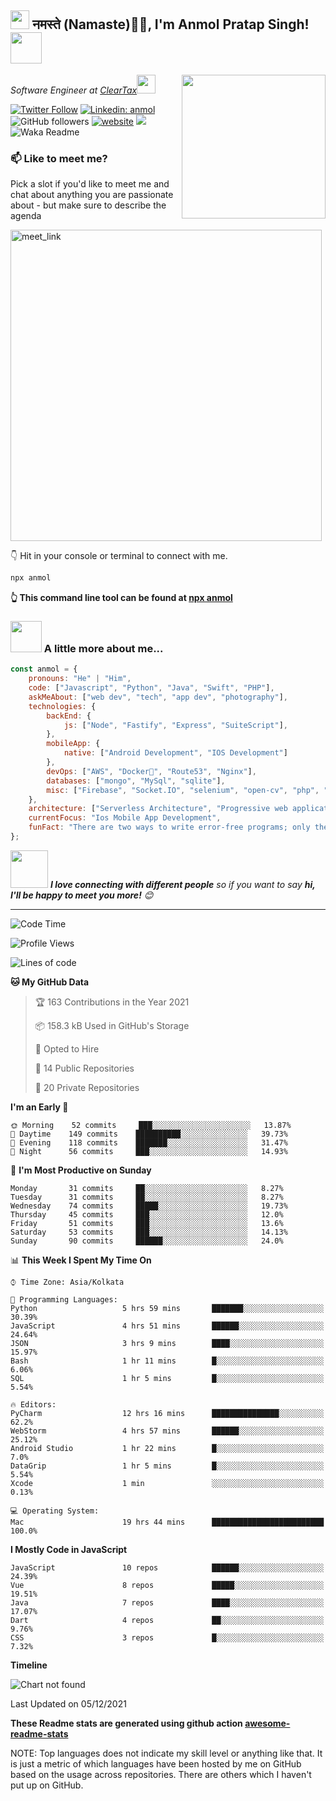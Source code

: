 <h2><img src="https://emojis.slackmojis.com/emojis/images/1531849430/4246/blob-sunglasses.gif?1531849430" width="30"/> नमस्ते (Namaste)🙏🏻, I'm Anmol Pratap Singh! <img src="https://media.giphy.com/media/12oufCB0MyZ1Go/giphy.gif" width="50"></h2>
<img align='right' src="https://media.giphy.com/media/M9gbBd9nbDrOTu1Mqx/giphy.gif" width="230">
<p><em>Software Engineer at <a href="http://www.cleartax.in">ClearTax</a><img src="https://media.giphy.com/media/WUlplcMpOCEmTGBtBW/giphy.gif" width="30"> 
</em></p>

[![Twitter Follow](https://img.shields.io/twitter/follow/misteranmol?label=Follow)](https://twitter.com/intent/follow?screen_name=misteranmol)
[![Linkedin: anmol](https://img.shields.io/badge/-anmol-blue?style=flat-square&logo=Linkedin&logoColor=white&link=https://www.linkedin.com/in/anmol-p-singh/)](https://www.linkedin.com/in/anmol-p-singh/)
![GitHub followers](https://img.shields.io/github/followers/anmol098?label=Follow&style=social)
[![website](https://img.shields.io/badge/Website-46a2f1.svg?&style=flat-square&logo=Google-Chrome&logoColor=white&link=https://anmolsingh.me/)](https://anmolsingh.me/)
![](https://visitor-badge.glitch.me/badge?page_id=anmol098.anmol098)
![Waka Readme](https://github.com/anmol098/anmol098/workflows/Waka%20Readme/badge.svg)

### 📫 Like to meet me?

Pick a slot if you'd like to meet me and chat about anything you are passionate about - but make sure to describe the agenda

<a href="https://calendly.com/anmol098/30min" target="_blank"><img width="498" alt="meet_link" src="https://user-images.githubusercontent.com/15426564/144297439-f530f383-e73e-41e0-9914-a9b7d3f432e5.png"></a>

👇 Hit in your console or terminal to connect with me.

```bash
npx anmol
```
**👆 This command line tool can be found at [npx anmol](https://github.com/anmol098/npx_card)**

### <img src="https://media.giphy.com/media/VgCDAzcKvsR6OM0uWg/giphy.gif" width="50"> A little more about me...  

```javascript
const anmol = {
    pronouns: "He" | "Him",
    code: ["Javascript", "Python", "Java", "Swift", "PHP"],
    askMeAbout: ["web dev", "tech", "app dev", "photography"],
    technologies: {
        backEnd: {
            js: ["Node", "Fastify", "Express", "SuiteScript"],
        },
        mobileApp: {
            native: ["Android Development", "IOS Development"]
        },
        devOps: ["AWS", "Docker🐳", "Route53", "Nginx"],
        databases: ["mongo", "MySql", "sqlite"],
        misc: ["Firebase", "Socket.IO", "selenium", "open-cv", "php", "SuiteApp"]
    },
    architecture: ["Serverless Architecture", "Progressive web applications", "Single page applications"],
    currentFocus: "Ios Mobile App Development",
    funFact: "There are two ways to write error-free programs; only the third one works"
};
```

<img src="https://media.giphy.com/media/LnQjpWaON8nhr21vNW/giphy.gif" width="60"> <em><b>I love connecting with different people</b> so if you want to say <b>hi, I'll be happy to meet you more!</b> 😊</em>

---
<!--START_SECTION:waka-->
![Code Time](http://img.shields.io/badge/Code%20Time-1%2C000%20hrs%2033%20mins-blue)

![Profile Views](http://img.shields.io/badge/Profile%20Views-767-blue)

![Lines of code](https://img.shields.io/badge/From%20Hello%20World%20I%27ve%20Written-938881%20lines%20of%20code-blue)

**🐱 My GitHub Data** 

> 🏆 163 Contributions in the Year 2021
 > 
> 📦 158.3 kB Used in GitHub's Storage 
 > 
> 💼 Opted to Hire
 > 
> 📜 14 Public Repositories 
 > 
> 🔑 20 Private Repositories  
 > 
**I'm an Early 🐤** 

```text
🌞 Morning    52 commits     ███░░░░░░░░░░░░░░░░░░░░░░   13.87% 
🌆 Daytime    149 commits    ██████████░░░░░░░░░░░░░░░   39.73% 
🌃 Evening    118 commits    ███████░░░░░░░░░░░░░░░░░░   31.47% 
🌙 Night      56 commits     ███░░░░░░░░░░░░░░░░░░░░░░   14.93%

```
📅 **I'm Most Productive on Sunday** 

```text
Monday       31 commits     ██░░░░░░░░░░░░░░░░░░░░░░░   8.27% 
Tuesday      31 commits     ██░░░░░░░░░░░░░░░░░░░░░░░   8.27% 
Wednesday    74 commits     █████░░░░░░░░░░░░░░░░░░░░   19.73% 
Thursday     45 commits     ███░░░░░░░░░░░░░░░░░░░░░░   12.0% 
Friday       51 commits     ███░░░░░░░░░░░░░░░░░░░░░░   13.6% 
Saturday     53 commits     ███░░░░░░░░░░░░░░░░░░░░░░   14.13% 
Sunday       90 commits     ██████░░░░░░░░░░░░░░░░░░░   24.0%

```


📊 **This Week I Spent My Time On** 

```text
⌚︎ Time Zone: Asia/Kolkata

💬 Programming Languages: 
Python                   5 hrs 59 mins       ███████░░░░░░░░░░░░░░░░░░   30.39% 
JavaScript               4 hrs 51 mins       ██████░░░░░░░░░░░░░░░░░░░   24.64% 
JSON                     3 hrs 9 mins        ████░░░░░░░░░░░░░░░░░░░░░   15.97% 
Bash                     1 hr 11 mins        █░░░░░░░░░░░░░░░░░░░░░░░░   6.06% 
SQL                      1 hr 5 mins         █░░░░░░░░░░░░░░░░░░░░░░░░   5.54%

🔥 Editors: 
PyCharm                  12 hrs 16 mins      ███████████████░░░░░░░░░░   62.2% 
WebStorm                 4 hrs 57 mins       ██████░░░░░░░░░░░░░░░░░░░   25.12% 
Android Studio           1 hr 22 mins        █░░░░░░░░░░░░░░░░░░░░░░░░   7.0% 
DataGrip                 1 hr 5 mins         █░░░░░░░░░░░░░░░░░░░░░░░░   5.54% 
Xcode                    1 min               ░░░░░░░░░░░░░░░░░░░░░░░░░   0.13%

💻 Operating System: 
Mac                      19 hrs 44 mins      █████████████████████████   100.0%

```

**I Mostly Code in JavaScript** 

```text
JavaScript               10 repos            ██████░░░░░░░░░░░░░░░░░░░   24.39% 
Vue                      8 repos             █████░░░░░░░░░░░░░░░░░░░░   19.51% 
Java                     7 repos             ████░░░░░░░░░░░░░░░░░░░░░   17.07% 
Dart                     4 repos             ██░░░░░░░░░░░░░░░░░░░░░░░   9.76% 
CSS                      3 repos             █░░░░░░░░░░░░░░░░░░░░░░░░   7.32%

```


**Timeline**

![Chart not found](https://raw.githubusercontent.com/anmol098/anmol098/master/charts/bar_graph.png) 


 Last Updated on 05/12/2021
<!--END_SECTION:waka-->

**These Readme stats are generated using github action [awesome-readme-stats](https://github.com/anmol098/waka-readme-stats)**

NOTE: Top languages does not indicate my skill level or anything like that. It is just a metric of which languages have been hosted by me on GitHub based on the usage across repositories. There are others which I haven't put up on GitHub.

